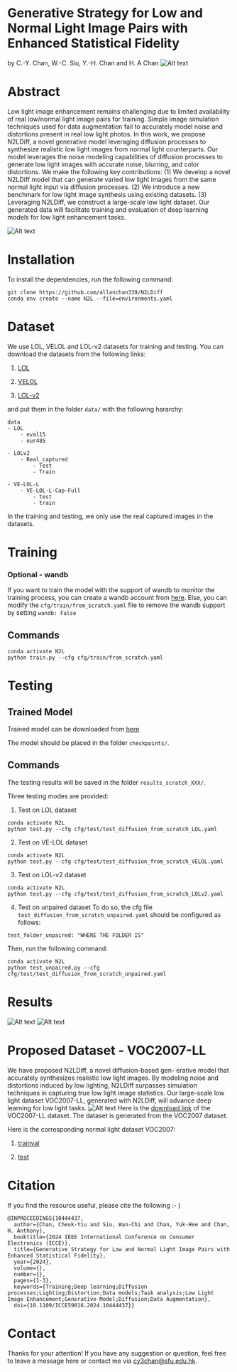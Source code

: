# Generative Strategy for Low and Normal Light Image Pairs with Enhanced Statistical Fidelity
by C.-Y. Chan, W.-C. Siu, Y.-H. Chan and H. A Chan
![Alt text](fig/image.png)

# Abstract
Low light image enhancement remains challenging due to limited availability of real low/normal light image pairs for training. Simple image simulation techniques used for data augmentation fail to accurately model noise and distortions present in real low light photos. In this work, we propose N2LDiff, a novel generative model leveraging diffusion processes to synthesize realistic low light images from normal light counterparts. Our model leverages the noise modeling capabilities of diffusion processes to generate low light images with accurate noise, blurring, and color distortions. We make the following key contributions: (1) We develop a novel N2LDiff model that can generate varied low light images from the same normal light input via diffusion processes. (2) We introduce a new benchmark for low light image synthesis using existing datasets. (3) Leveraging N2LDiff, we construct a large-scale low light dataset. Our generated data will facilitate training and evaluation of deep learning models for low light enhancement tasks.

![Alt text](fig/image-1.png)
# Installation
To install the dependencies, run the following command:

```
git clone https://github.com/allanchan339/N2LDiff
conda env create --name N2L --file=environments.yaml
```

# Dataset
We use LOL, VELOL and LOL-v2 datasets for training and testing. You can download the datasets from the following links:

1. [LOL](https://drive.google.com/file/d/18bs_mAREhLipaM2qvhxs7u7ff2VSHet2/view?usp=sharing)

2. [VELOL](https://www.dropbox.com/s/vfft7a8d370gnh7/VE-LOL-L.zip?dl=0)

3. [LOL-v2](https://drive.google.com/file/d/1dzuLCk9_gE2bFF222n3-7GVUlSVHpMYC/view?usp=sharing)

and put them in the folder `data/` with the following hararchy:

```
data
- LOL
    - eval15
    - our485

- LOLv2
    - Real_captured
        - Test
        - Train

- VE-LOL-L
    - VE-LOL-L-Cap-Full
        - test
        - train 
```

In the training and testing, we only use the real captured images in the datasets.

# Training
### Optional - wandb
If you want to train the model with the support of wandb to monitor the training process, you can create a wandb account from [here](https://wandb.ai/). 
Else, you can modify the `cfg/train/from_scratch.yaml` file to remove the wandb support by setting `wandb: False`

## Commands
```
conda activate N2L
python train.py --cfg cfg/train/from_scratch.yaml
```

# Testing
## Trained Model
Trained model can be downloaded from [here](https://connectpolyu-my.sharepoint.com/:u:/g/personal/17067305d_connect_polyu_hk/EZGcB71gNDJAmJ_CEp4qr0oB81WhMLYXs3D6vCuxPBuc5w?e=4hF1eP)

The model should be placed in the folder `checkpoints/`.

## Commands
The testing results will be saved in the folder `results_scratch_XXX/`.

Three testing modes are provided:
1. Test on LOL dataset
```
conda activate N2L
python test.py --cfg cfg/test/test_diffusion_from_scratch_LOL.yaml
```

2. Test on VE-LOL dataset
```
conda activate N2L
python test.py --cfg cfg/test/test_diffusion_from_scratch_VELOL.yaml
```

3. Test on LOL-v2 dataset
```
conda activate N2L
python test.py --cfg cfg/test/test_diffusion_from_scratch_LOLv2.yaml
```

4. Test on unpaired dataset
To do so, the cfg file `test_diffusion_from_scratch_unpaired.yaml` should be configured as follows:
```
test_folder_unpaired: "WHERE THE FOLDER IS"
```
Then, run the following command:
```
conda activate N2L
python test_unpaired.py --cfg cfg/test/test_diffusion_from_scratch_unpaired.yaml
```
# Results
![Alt text](fig/image-2.png)
![Alt text](fig/image-3.png)

# Proposed Dataset - VOC2007-LL
We have proposed N2LDiff, a novel diffusion-based gen- erative model that accurately synthesizes realistic low light images. By modeling noise and distortions induced by low lighting, N2LDiff surpasses simulation techniques in capturing true low light image statistics. Our large-scale low light dataset VOC2007-LL, generated with N2LDiff, will advance deep learning for low light tasks. 
![Alt text](fig/image-4.png)
Here is the [download link](https://connectpolyu-my.sharepoint.com/:u:/g/personal/17067305d_connect_polyu_hk/EVQ47RzRzXxCqNF6pKkM93QBQ_ttMMLBY7zzjg90LilVQA?e=01Ssbw) of the VOC2007-LL dataset. The dataset is generated from the VOC2007 dataset.


Here is the corresponding normal light dataset VOC2007:
1. [trainval](http://host.robots.ox.ac.uk/pascal/VOC/voc2007/VOCtrainval_06-Nov-2007.tahttp://host.robots.ox.ac.uk/pascal/VOC/voc2007/VOCtrainval_06-Nov-2007.tar)

2. [test](http://host.robots.ox.ac.uk/pascal/VOC/voc2007/VOCtest_06-Nov-2007.tar)

# Citation
If you find the resource useful, please cite the following :- )
```
@INPROCEEDINGS{10444437,
  author={Chan, Cheuk-Yiu and Siu, Wan-Chi and Chan, Yuk-Hee and Chan, H. Anthony},
  booktitle={2024 IEEE International Conference on Consumer Electronics (ICCE)}, 
  title={Generative Strategy for Low and Normal Light Image Pairs with Enhanced Statistical Fidelity}, 
  year={2024},
  volume={},
  number={},
  pages={1-3},
  keywords={Training;Deep learning;Diffusion processes;Lighting;Distortion;Data models;Task analysis;Low Light Image Enhancement;Generative Model;Diffusion;Data Augmentation},
  doi={10.1109/ICCE59016.2024.10444437}}
```

# Contact
Thanks for your attention! If you have any suggestion or question, feel free to leave a message here or contact me via cy3chan@sfu.edu.hk.
